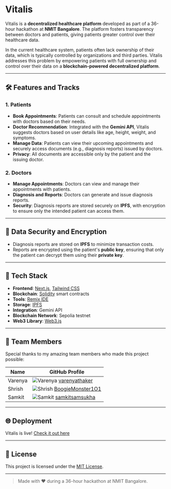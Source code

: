 # Vitalis

Vitalis is a **decentralized healthcare platform** developed as part of a 36-hour hackathon at **NMIT Bangalore**. The platform fosters transparency between doctors and patients, giving patients greater control over their healthcare data. 

In the current healthcare system, patients often lack ownership of their data, which is typically controlled by organizations and third parties. Vitalis addresses this problem by empowering patients with full ownership and control over their data on a **blockchain-powered decentralized platform**.

---

## 🛠️ Features and Tracks

### 1. **Patients**
- **Book Appointments**: Patients can consult and schedule appointments with doctors based on their needs.
- **Doctor Recommendation**: Integrated with the **Gemini API**, Vitalis suggests doctors based on user details like age, height, weight, and symptoms.
- **Manage Data**: Patients can view their upcoming appointments and securely access documents (e.g., diagnosis reports) issued by doctors.
- **Privacy**: All documents are accessible only by the patient and the issuing doctor.

### 2. **Doctors**
- **Manage Appointments**: Doctors can view and manage their appointments with patients.
- **Diagnosis and Reports**: Doctors can generate and issue diagnosis reports.
- **Security**: Diagnosis reports are stored securely on **IPFS**, with encryption to ensure only the intended patient can access them.

---

## 🔐 Data Security and Encryption

- Diagnosis reports are stored on **IPFS** to minimize transaction costs.
- Reports are encrypted using the patient's **public key**, ensuring that only the patient can decrypt them using their **private key**.

---

## 🚀 Tech Stack

- **Frontend**: [Next.js](https://nextjs.org/), [Tailwind CSS](https://tailwindcss.com/)
- **Blockchain**: [Solidity](https://soliditylang.org/) smart contracts
- **Tools**: [Remix IDE](https://remix.ethereum.org/)
- **Storage**: [IPFS](https://ipfs.tech/)
- **Integration**: Gemini API
- **Blockchain Network**: Sepolia testnet
- **Web3 Library**: [Web3.js](https://web3js.readthedocs.io/)

---

## 🎉 Team Members

Special thanks to my amazing team members who made this project possible:

| Name       | GitHub Profile                                                   |
|------------|------------------------------------------------------------------|
| Varenya    | ![Varenya](https://github.com/harishpuvvada.png?size=25) [varenyathaker](https://github.com/varenyathaker) |
| Shrish     | ![Shrish](https://github.com/BoogieMonster1O1.png?size=50) [BoogieMonster1O1](https://github.com/BoogieMonster1O1) |
| Samkit     | ![Samkit](https://github.com/samkitsamsukha.png?size=50) [samkitsamsukha](https://github.com/samkitsamsukha) |

---

## 🌐 Deployment

Vitalis is live! [Check it out here](https://vitalis.shrishdeshpande.com)

---

## 📜 License

This project is licensed under the [MIT License](LICENSE).

---

> Made with ❤️ during a 36-hour hackathon at NMIT Bangalore.
